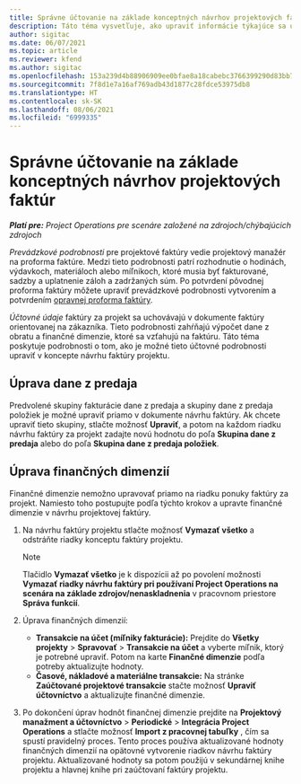 ```yaml
---
title: Správne účtovanie na základe konceptných návrhov projektových faktúr
description: Táto téma vysvetľuje, ako upraviť informácie týkajúce sa účtovníctva v návrhu koncepcie faktúry.
author: sigitac
ms.date: 06/07/2021
ms.topic: article
ms.reviewer: kfend
ms.author: sigitac
ms.openlocfilehash: 153a239d4b88906909ee0bfae8a18cabebc3766399290d83bb79f5d6375a942c
ms.sourcegitcommit: 7f8d1e7a16af769adb43d1877c28fdce53975db8
ms.translationtype: HT
ms.contentlocale: sk-SK
ms.lasthandoff: 08/06/2021
ms.locfileid: "6999335"
---
```

# <a name="correct-the-accounting-on-draft-project-invoice-proposals"></a>Správne účtovanie na základe konceptných návrhov projektových faktúr

_**Platí pre:** Project Operations pre scenáre založené na zdrojoch/chýbajúcich zdrojoch_

*Prevádzkové podrobnosti* pre projektové faktúry vedie projektový manažér na proforma faktúre. Medzi tieto podrobnosti patrí rozhodnutie o hodinách, výdavkoch, materiáloch alebo míľnikoch, ktoré musia byť fakturované, sadzby a uplatnenie záloh a zadržaných súm. Po potvrdení pôvodnej proforma faktúry môžete upraviť prevádzkové podrobnosti vytvorením a potvrdením [opravnej proforma faktúry](../proforma-invoicing/corrective-invoices.md).

*Účtovné údaje* faktúry za projekt sa uchovávajú v dokumente faktúry orientovanej na zákazníka. Tieto podrobnosti zahŕňajú výpočet dane z obratu a finančné dimenzie, ktoré sa vzťahujú na faktúru. Táto téma poskytuje podrobnosti o tom, ako je možné tieto účtovné podrobnosti upraviť v koncepte návrhu faktúry projektu.

## <a name="adjust-sales-tax"></a>Úprava dane z predaja

Predvolené skupiny fakturácie dane z predaja a skupiny dane z predaja položiek je možné upraviť priamo v dokumente návrhu faktúry. Ak chcete upraviť tieto skupiny, stlačte možnosť **Upraviť**, a potom na každom riadku návrhu faktúry za projekt zadajte novú hodnotu do poľa **Skupina dane z predaja** alebo do poľa **Skupina dane z predaja položiek**.

## <a name="adjust-financial-dimensions"></a>Úprava finančných dimenzií

Finančné dimenzie nemožno upravovať priamo na riadku ponuky faktúry za projekt. Namiesto toho postupujte podľa týchto krokov a upravte finančné dimenzie v návrhu projektovej faktúry.

1. Na návrhu faktúry projektu stlačte možnosť **Vymazať všetko** a odstráňte riadky konceptu faktúry projektu.

    > [!NOTE]
    > Tlačidlo **Vymazať všetko** je k dispozícii až po povolení možnosti **Vymazať riadky návrhu faktúry pri používaní Project Operations na scenára na základe zdrojov/nenaskladnenia** v pracovnom priestore **Správa funkcií**.

2. Úprava finančných dimenzií:

    - **Transakcie na účet (míľniky fakturácie):** Prejdite do **Všetky projekty** \> **Spravovať** \> **Transakcie na účet** a vyberte míľnik, ktorý je potrebné upraviť. Potom na karte **Finančné dimenzie** podľa potreby aktualizujte hodnoty.
    - **Časové, nákladové a materiálne transakcie:** Na stránke **Zaúčtované projektové transakcie** stačte možnosť **Upraviť účtovníctvo** a aktualizujte finančné dimenzie.

3. Po dokončení úprav hodnôt finančnej dimenzie prejdite na **Projektový manažment a účtovníctvo** \> **Periodické** \> **Integrácia Project Operations** a stlačte možnosť **Import z pracovnej tabuľky** , čím sa spustí pravidelný proces. Tento proces používa aktualizované hodnoty finančných dimenzií na opätovné vytvorenie riadkov návrhu faktúry projektu. Aktualizované hodnoty sa potom použijú v sekundárnej knihe projektu a hlavnej knihe pri zaúčtovaní faktúry projektu.
